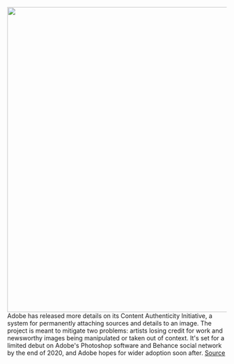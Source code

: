 <img src='https://cdn.vox-cdn.com/thumbor/yKC5i42Z0oQAGJtPiyAcDhA6IaY=/0x0:2040x1360/1200x800/filters:focal(857x517:1183x843)/cdn.vox-cdn.com/uploads/chorus_image/image/67147662/akrales_181012_3024_0062.0.jpg' width='700px' /><br/>
Adobe has released more details on its Content Authenticity Initiative, a system for permanently attaching sources and details to an image. The project is meant to mitigate two problems: artists losing credit for work and newsworthy images being manipulated or taken out of context. It's set for a limited debut on Adobe's Photoshop software and Behance social network by the end of 2020, and Adobe hopes for wider adoption soon after.
<a href='https://www.theverge.com/2020/8/3/21349738/adobe-photoshop-behance-content-authenticity-initiative-prototype-rollout-white-paper'> Source <a/>